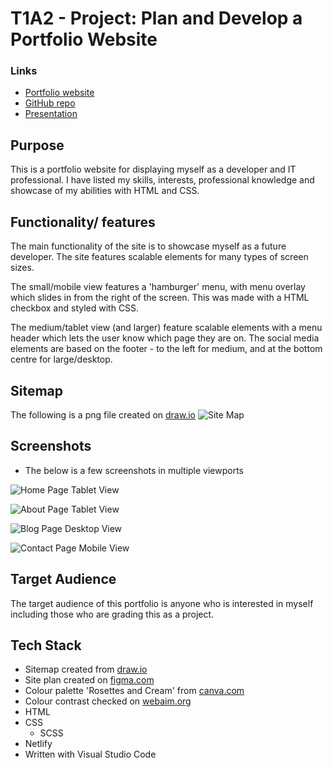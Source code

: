 # T1A2 - Project: Plan and Develop a Portfolio Website


### Links
 * [Portfolio website](https://edoughertyportfolio.netlify.app)
 * [GitHub repo](https://github.com/tatermysalad/T1A2Portfolio)
 * [Presentation](https://edoughertyportfolio.netlify.app)

## Purpose

This is a portfolio website for displaying myself as a developer and IT professional. I have listed my skills, interests, professional knowledge and showcase of my abilities with HTML and CSS.

## Functionality/ features

The main functionality of the site is to showcase myself as a future developer. The site features scalable elements for many types of screen sizes.

The small/mobile view features a 'hamburger' menu, with menu overlay which slides in from the right of the screen. This was made with a HTML checkbox and styled with CSS.

The medium/tablet view (and larger) feature scalable elements with a menu header which lets the user know which page they are on. The social media elements are based on the footer - to the left for medium, and at the bottom centre for large/desktop.

## Sitemap

The following is a png file created on [draw.io](https://draw.io)
![Site Map](./docs/Site%20Map.png)

## Screenshots

* The below is a few screenshots in multiple viewports

![Home Page Tablet View](./docs/Home.%20Medium%3ATablet%20view.jpg)

![About Page Tablet View](./docs/About.%20Medium%3ATablet%20view.jpg)

![Blog Page Desktop View](./docs/Blog.%20Large%3ADesktop%20view.jpg)

![Contact Page Mobile View](./docs/Contact.%20Smalll%3AMobile%20view.jpg)

## Target Audience

The target audience of this portfolio is anyone who is interested in myself including those who are grading this as a project.

## Tech Stack

* Sitemap created from [draw.io](https://draw.io)
* Site plan created on [figma.com](https://www.figma.com/file/UKrFoOnXShVvHg3sVTMrJC/Portfolio-Website?node-id=14%3A395&t=FxBhUNpIrxp7jS8J-1)
* Colour palette 'Rosettes and Cream' from [canva.com](https://www.canva.com/colors/color-palettes/rosettes-and-cream/)
* Colour contrast checked on [webaim.org](https://webaim.org/resources/contrastchecker/)
* HTML
* CSS
    * SCSS
* Netlify
* Written with Visual Studio Code